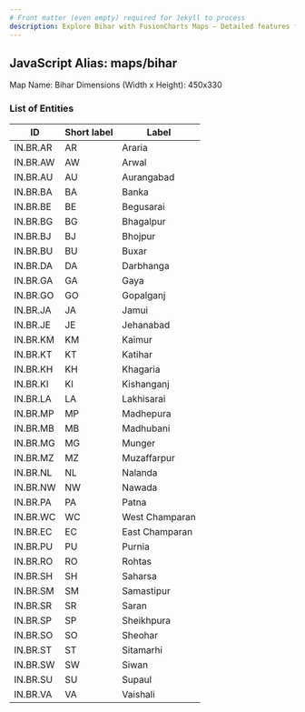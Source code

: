 ```yaml
---
# Front matter (even empty) required for Jekyll to process
description: Explore Bihar with FusionCharts Maps – Detailed features for seamless integration. Try now & enhance your data visualization today! 
---
```


## JavaScript Alias: maps/bihar

Map Name: Bihar
Dimensions (Width x Height): 450x330






### List of Entities

ID | Short label | Label
---|---|---|
IN.BR.AR|AR|Araria
IN.BR.AW|AW|Arwal
IN.BR.AU|AU|Aurangabad
IN.BR.BA|BA|Banka
IN.BR.BE|BE|Begusarai
IN.BR.BG|BG|Bhagalpur
IN.BR.BJ|BJ|Bhojpur
IN.BR.BU|BU|Buxar
IN.BR.DA|DA|Darbhanga
IN.BR.GA|GA|Gaya
IN.BR.GO|GO|Gopalganj
IN.BR.JA|JA|Jamui
IN.BR.JE|JE|Jehanabad
IN.BR.KM|KM|Kaimur
IN.BR.KT|KT|Katihar
IN.BR.KH|KH|Khagaria
IN.BR.KI|KI|Kishanganj
IN.BR.LA|LA|Lakhisarai
IN.BR.MP|MP|Madhepura
IN.BR.MB|MB|Madhubani
IN.BR.MG|MG|Munger
IN.BR.MZ|MZ|Muzaffarpur
IN.BR.NL|NL|Nalanda
IN.BR.NW|NW|Nawada
IN.BR.PA|PA|Patna
IN.BR.WC|WC|West Champaran
IN.BR.EC|EC|East Champaran
IN.BR.PU|PU|Purnia
IN.BR.RO|RO|Rohtas
IN.BR.SH|SH|Saharsa
IN.BR.SM|SM|Samastipur
IN.BR.SR|SR|Saran
IN.BR.SP|SP|Sheikhpura
IN.BR.SO|SO|Sheohar
IN.BR.ST|ST|Sitamarhi
IN.BR.SW|SW|Siwan
IN.BR.SU|SU|Supaul
IN.BR.VA|VA|Vaishali

